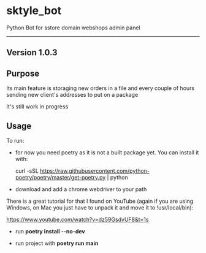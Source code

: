 # sktyle_bot
Python Bot for sstore domain webshops admin panel

---
**Version 1.0.3**
---

## Purpose

Its main feature is storaging new orders in a file and every couple of hours sending new client's addresses to put on a package

It's still work in progress

## Usage

To run: 

 - for now you need poetry as it is not a built package yet. You can install it with:

    curl -sSL https://raw.githubusercontent.com/python-poetry/poetry/master/get-poetry.py | python

 - download and add a chrome webdriver to your path

There is a great tutorial for that I found on YouTube (again if you are using Windows, on Mac you just have to unpack it and move it to !usr/local/bin):

https://www.youtube.com/watch?v=dz59GsdvUF8&t=1s

 - run **poetry install --no-dev**

 - run project with **poetry run main**
